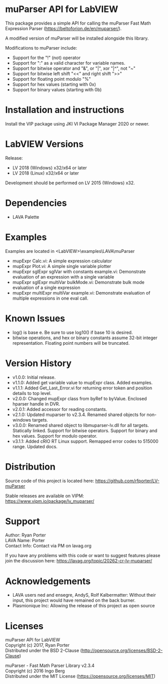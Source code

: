 # muParser API for LabVIEW

This package provides a simple API for calling the muParser Fast Math Expression Parser (https://beltoforion.de/en/muparser/).

A modified version of muParser will be installed alongside this library.

Modifications to muParser include:
- Support for the "!" (not) operator
- Support for ":" as a valid character for variable names.
- Support for bitwise operator and "&", or "|", xor "|^", not "~"
- Support for bitwise left shift "<<" and right shift ">>"
- Support for floating point modulo "%"
- Support for hex values (starting with 0x)
- Support for binary values (starting with 0b)

# Installation and instructions
Install the VIP package using JKI VI Package Manager 2020 or newer.

# LabVIEW Versions
Release:
- LV 2018 (Windows) x32/x64 or later
- LV 2018 (Linux) x32/x64 or later

Development should be performed on LV 2015 (Windows) x32.

# Dependencies
- LAVA Palette

# Examples
Examples are located in \<LabVIEW\>\examples\LAVA\muParser
- mupExpr Calc.vi: A simple expression calculator
- mupExpr Plot.vi: A simple single variable plotter
- mupExpr sglExpr sglVar with constants example.vi: Demonstrate evaluation of an expression with a single variable
- mupExpr sglExpr multiVar bulkMode.vi: Demonstrate bulk mode evaluation of a single expression
- mupExpr multiExpr multiVar example.vi: Demonstrate evaluation of multiple expressions in one eval call.

# Known Issues
- log() is base e. Be sure to use log10() if base 10 is desired.
- bitwise operations, and hex or binary constants assume 32-bit integer representation. Floating point numbers will be truncated.

# Version History
- v1.0.0: Initial release.
- v1.1.0: Added get variable value to mupExpr class. Added examples.
- v1.1.1: Added Get_Last_Error.vi for returning error token and position details to top level.
- v2.0.0: Changed mupExpr class from byRef to byValue. Enclosed hparser handle in DVR.
- v2.0.1: Added accessor for reading constants.
- v2.1.0: Updated muparser to v2.3.4. Renamed shared objects for non-windows targets.
- v3.0.0: Renamed shared object to libmuparser-lv.dll for all targets. Statically linked. Support for bitwise operators. Support for binary and hex values. Support for modulo operator.
- v3.1.1: Added cRIO RT Linux support. Remapped error codes to 515000 range. Updated docs.

# Distribution
Source code of this project is located here: https://github.com/rfporter/LV-muParser

Stable releases are available on VIPM: https://www.vipm.io/package/lv_muparser/

# Support
Author:	Ryan Porter  
LAVA Name: Porter  
Contact Info: Contact via PM on lavag.org

If you have any problems with this code or want to suggest features please join the discussion here: https://lavag.org/topic/20262-cr-lv-muparser/

# Acknowledgements
- LAVA users ned and ensegre, AndyS, Rolf Kalbermatter: Without their input, this project would have remained on the back burner.
- Plasmionique Inc: Allowing the release of this project as open source

# Licenses

muParser API for LabVIEW  
Copyright (c) 2017, Ryan Porter  
Distributed under the BSD 2-Clause (http://opensource.org/licenses/BSD-2-Clause)

muParser - Fast Math Parser Library v2.3.4  
Copyright (c) 2016 Ingo Berg  
Distributed under the MIT License (https://opensource.org/licenses/MIT)
